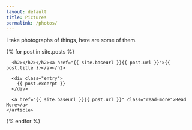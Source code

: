 ```yaml
---
layout: default
title: Pictures
permalink: /photos/
---
```


I take photographs of things, here are some of them. 

<div class="posts">
  {% for post in site.posts %}
    <article class="post">

      <h2></h2></h2><a href="{{ site.baseurl }}{{ post.url }}">{{ post.title }}</a></h2>

      <div class="entry">
        {{ post.excerpt }}
      </div>

      <a href="{{ site.baseurl }}{{ post.url }}" class="read-more">Read More</a>
    </article>
  {% endfor %}
</div>

